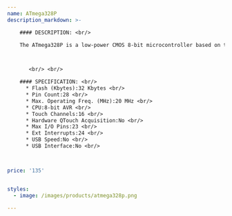 ```yaml
---
name: ATmega328P
description_markdown: >-

    #### DESCRIPTION: <br/>

    The ATmega328P is a low-power CMOS 8-bit microcontroller based on the AVR enhanced RISC architecture. By executing powerful instructions in a single clock cycle, the ATmegaPA/328P achieves throughputs approaching 1 MIPS per MHz allowing the system designer to optimize power consumption versus processing speed.



       <br/> <br/>

    #### SPECIFICATION: <br/>
      * Flash (Kbytes):32 Kbytes <br/>
      * Pin Count:28 <br/>
      * Max. Operating Freq. (MHz):20 MHz <br/>
      * CPU:8-bit AVR <br/>
      * Touch Channels:16 <br/>
      * Hardware QTouch Acquisition:No <br/>
      * Max I/O Pins:23 <br/>
      * Ext Interrupts:24 <br/>
      * USB Speed:No <br/>
      * USB Interface:No <br/>



price: '135'


styles:
  - image: /images/products/atmega328p.png

---
```

